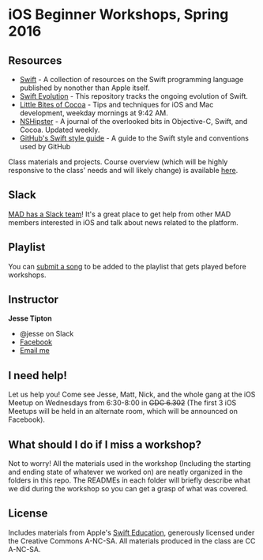 # iOS Beginner Workshops, Spring 2016

## Resources

* [Swift](https://developer.apple.com/swift) - A collection of resources on the Swift programming language published by nonother than Apple itself.
* [Swift Evolution](https://github.com/apple/swift-evolution) - This repository tracks the ongoing evolution of Swift.
* [Little Bites of Cocoa](https://littlebitesofcocoa.com) - Tips and techniques for iOS and Mac development, weekday mornings at 9:42 AM.
* [NSHipster](https://nshipster.com) - A journal of the overlooked bits in Objective-C, Swift, and Cocoa. Updated weekly.
* [GitHub's Swift style guide](https://github.com/github/swift-style-guide/blob/master/README.md) - A guide to the Swift style and conventions used by GitHub

Class materials and projects. Course overview (which will be highly responsive to the class' needs and will likely change) is available [here](https://docs.google.com/document/d/1yQ3bC7nxbvQzLUsWP8gnpekn14kmnNnLyTWCipy_V5I/edit?usp=sharing).

## Slack

[MAD has a Slack team](https://utcsmad.slack.com/signup)! It's a great place to get help from other MAD members interested in iOS and talk about news related to the platform.

## Playlist

You can [submit a song](http://utcsmad.com/playlist) to be added to the playlist that gets played before workshops.
## Instructor

**Jesse Tipton**
* @jesse on Slack
* [Facebook](https://facebook.com/jessehtipton)
* [Email me](mailto:jessetipton@utexas.edu)

## I need help!

Let us help you! Come see Jesse, Matt, Nick, and the whole gang at the iOS Meetup on Wednesdays from 6:30-8:00 in ~~GDC 6.302~~ (The first 3 iOS Meetups will be held in an alternate room, which will be announced on Facebook).

## What should I do if I miss a workshop?

Not to worry! All the materials used in the workshop (Including the starting and ending state of whatever we worked on) are neatly organized in the folders in this repo. The READMEs in each folder will briefly describe what we did during the workshop so you can get a grasp of what was covered.

## License

Includes materials from Apple's [Swift Education](https://swifteducation.github.io), generously licensed under the Creative Commons A-NC-SA. All materials produced in the class are CC A-NC-SA.
